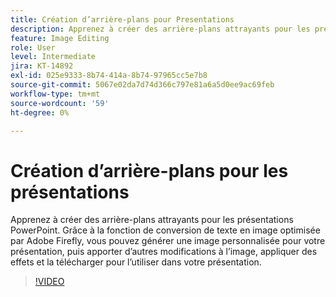 ```yaml
---
title: Création d’arrière-plans pour Presentations
description: Apprenez à créer des arrière-plans attrayants pour les présentations PowerPoint
feature: Image Editing
role: User
level: Intermediate
jira: KT-14892
exl-id: 025e9333-8b74-414a-8b74-97965cc5e7b8
source-git-commit: 5067e02da7d74d366c797e81a6a5d0ee9ac69feb
workflow-type: tm+mt
source-wordcount: '59'
ht-degree: 0%

---
```


# Création d’arrière-plans pour les présentations

Apprenez à créer des arrière-plans attrayants pour les présentations PowerPoint. Grâce à la fonction de conversion de texte en image optimisée par Adobe Firefly, vous pouvez générer une image personnalisée pour votre présentation, puis apporter d’autres modifications à l’image, appliquer des effets et la télécharger pour l’utiliser dans votre présentation.

>[!VIDEO](https://video.tv.adobe.com/v/3427117?quality=12&learn=on&hidetitle=true)
